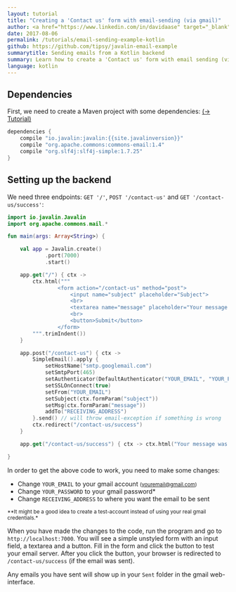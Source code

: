 ```yaml
---
layout: tutorial
title: "Creating a 'Contact us' form with email-sending (via gmail)"
author: <a href="https://www.linkedin.com/in/davidaase" target="_blank">David Åse</a>
date: 2017-08-06
permalink: /tutorials/email-sending-example-kotlin
github: https://github.com/tipsy/javalin-email-example
summarytitle: Sending emails from a Kotlin backend
summary: Learn how to create a 'Contact us' form with email sending (via gmail) with a Kotlin backend
language: kotlin
---
```


## Dependencies

First, we need to create a Maven project with some dependencies: [(→ Tutorial)](/tutorials/gradle-setup)

~~~java
dependencies {
    compile "io.javalin:javalin:{{site.javalinversion}}"
    compile "org.apache.commons:commons-email:1.4"
    compile "org.slf4j:slf4j-simple:1.7.25"
}
~~~

## Setting up the backend
We need three endpoints: `GET '/'`, `POST '/contact-us'` and `GET '/contact-us/success'`:

```kotlin
import io.javalin.Javalin
import org.apache.commons.mail.*

fun main(args: Array<String>) {

    val app = Javalin.create()
            .port(7000)
            .start()

    app.get("/") { ctx ->
        ctx.html("""
                <form action="/contact-us" method="post">
                    <input name="subject" placeholder="Subject">
                    <br>
                    <textarea name="message" placeholder="Your message ..."></textarea>
                    <br>
                    <button>Submit</button>
                </form>
        """.trimIndent())
    }

    app.post("/contact-us") { ctx ->
        SimpleEmail().apply {
            setHostName("smtp.googlemail.com")
            setSmtpPort(465)
            setAuthenticator(DefaultAuthenticator("YOUR_EMAIL", "YOUR_PASSWORD"))
            setSSLOnConnect(true)
            setFrom("YOUR_EMAIL")
            setSubject(ctx.formParam("subject"))
            setMsg(ctx.formParam("message"))
            addTo("RECEIVING_ADDRESS")
        }.send() // will throw email-exception if something is wrong
        ctx.redirect("/contact-us/success")
    }

    app.get("/contact-us/success") { ctx -> ctx.html("Your message was sent") }

}
```

In order to get the above code to work, you need to make some changes:

* Change `YOUR_EMAIL` to your gmail account <small>(youremail@gmail.com)</small>
* Change `YOUR_PASSWORD` to your gmail password*
* Change `RECEIVING_ADDRESS` to where you want the email to be sent

<small>**It might be a good idea to create a test-account instead of using your real gmail credentials.*</small>

When you have made the changes to the code, run the program and go to `http://localhost:7000`.
You will see a simple unstyled form with an input field, a textarea and a button.
Fill in the form and click the button to test your email server. After you click the button, your browser
is redirected to `/contact-us/success` (if the email was sent).

Any emails you have sent will show up in your `Sent` folder in the gmail web-interface.
